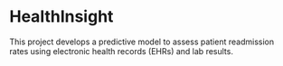 # HealthInsight
This project develops a predictive model to assess patient readmission rates using electronic health records (EHRs) and lab results.
